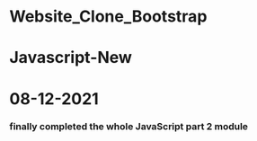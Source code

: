 # Website_Clone_Bootstrap
# Javascript-New
<h1>08-12-2021</h1>
<h3> finally completed the whole JavaScript part 2 module</h3>
